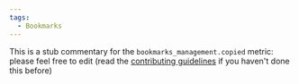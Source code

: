 ```yaml
---
tags:
  - Bookmarks
---
```


This is a stub commentary for the `bookmarks_management.copied` metric: please feel free to edit (read the
[contributing guidelines](https://github.com/mozilla/glean-annotations/blob/main/CONTRIBUTING.md)
if you haven't done this before)
